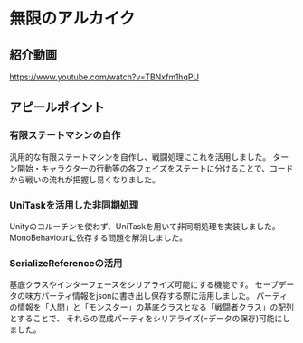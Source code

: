 # 無限のアルカイク

## 紹介動画
https://www.youtube.com/watch?v=TBNxfm1hqPU

## アピールポイント
### 有限ステートマシンの自作
汎用的な有限ステートマシンを自作し、戦闘処理にこれを活用しました。
ターン開始・キャラクターの行動等の各フェイズをステートに分けることで、コードから戦いの流れが把握し易くなりました。

### UniTaskを活用した非同期処理
Unityのコルーチンを使わず、UniTaskを用いて非同期処理を実装しました。
MonoBehaviourに依存する問題を解消しました。

### SerializeReferenceの活用
基底クラスやインターフェースをシリアライズ可能にする機能です。
セーブデータの味方パーティ情報をjsonに書き出し保存する際に活用しました。
パーティの情報を「人間」と「モンスター」の基底クラスとなる「戦闘者クラス」の配列とすることで、
それらの混成パーティをシリアライズ(=データの保存)可能にしました。
